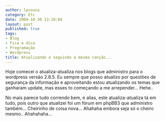 ```yaml
---
author: lpsouza
category: Etc
date: 2009-10-30 13:10:04
layout: post
published: true
tags:
- Blog
- Fica a dica
- Programação
- Wordpress
title: Atualizando e seguindo a mesma canção...
---
```


Hoje comecei o atualiza-atualiza nos blogs que administro para o wordpress versão 2.8.5. Eu sempre que posso atualizo por questões de segurança da informação e aproveitando estou atualizando os temas que ganharam update, mas esses to começando a me arrepender... Hehe..

No mais parece tudo correndo bem, e alias, este atualiza-atualiza tá em tudo, pois outro que atualizei foi um fórum em phpBB3 que administro também... Cheirinho de coisa nova... Ahahaha embora seja só o cheiro mesmo.. Ahahahaha...
